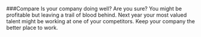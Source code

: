 ###Compare
Is your company doing well? Are you sure? You might be profitable but leaving a trail of blood behind. Next year your most valued talent might be working at one of your competitors. Keep your company the better place to work.
